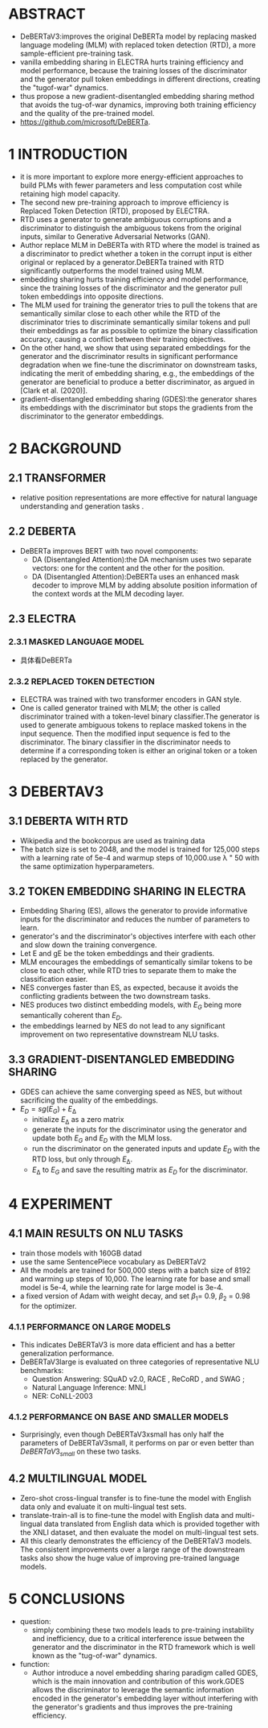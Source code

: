 # ABSTRACT
* DeBERTaV3:improves the original DeBERTa model by replacing masked language modeling (MLM) with replaced token detection (RTD), a more sample-efficient pre-training task.
* vanilla embedding sharing in ELECTRA hurts training efficiency and model performance, because the training losses of the discriminator and the generator pull token embeddings in different directions, creating the "tugof-war" dynamics.
* thus propose a new gradient-disentangled embedding sharing method that avoids the tug-of-war dynamics, improving both training efficiency and the quality of the pre-trained model.
* https://github.com/microsoft/DeBERTa.
# 1 INTRODUCTION
* it is more important to explore more energy-efficient approaches to build PLMs with fewer parameters and less computation cost while retaining high model capacity.
* The second new pre-training approach to improve efficiency is Replaced Token Detection (RTD), proposed by ELECTRA.
* RTD uses a generator to generate ambiguous corruptions and a discriminator to distinguish the ambiguous tokens from the original inputs, similar to Generative Adversarial Networks (GAN).
* Author replace MLM in DeBERTa with RTD where the model is trained as a discriminator to predict whether a token in the corrupt input is either original or replaced by a generator.DeBERTa trained with RTD significantly outperforms the model trained using MLM.
* embedding sharing hurts training efficiency and model performance, since the training losses of the discriminator and the generator pull token embeddings into opposite directions.
* The MLM used for training the generator tries to pull the tokens that are semantically similar close to each other while the RTD of the discriminator tries to discriminate semantically similar tokens and pull their embeddings as far as possible to optimize the binary classification accuracy, causing a conflict between their training objectives.
* On the other hand, we show that using separated embeddings for the generator and the discriminator results in significant performance degradation when we fine-tune the discriminator on downstream tasks, indicating the merit of embedding sharing, e.g., the embeddings of the generator are beneficial to produce a better discriminator, as argued in [Clark et al. (2020)].
* gradient-disentangled embedding sharing (GDES):the generator shares its embeddings with the discriminator but stops the gradients from the discriminator to the generator embeddings.
# 2 BACKGROUND
## 2.1 TRANSFORMER
* relative position representations are more effective for natural language understanding and generation tasks .
## 2.2 DEBERTA
* DeBERTa improves BERT with two novel components:
	* DA (Disentangled Attention):the DA mechanism uses two separate vectors: one for the content and the other for the position.
	* DA (Disentangled Attention):DeBERTa uses an enhanced mask decoder to improve MLM by adding absolute position information of the context words at the MLM decoding layer.
##  2.3 ELECTRA
### 2.3.1 MASKED LANGUAGE MODEL
* 具体看DeBERTa
### 2.3.2 REPLACED TOKEN DETECTION
* ELECTRA was trained with two transformer encoders in GAN style.
* One is called generator trained with MLM; the other is called discriminator trained with a token-level binary classifier.The generator is used to generate ambiguous tokens to replace masked tokens in the input sequence. Then the modified input sequence is fed to the discriminator. The binary classifier in the discriminator needs to determine if a corresponding token is either an original token or a token replaced by the generator. 
# 3 DEBERTAV3
## 3.1 DEBERTA WITH RTD
* Wikipedia and the bookcorpus are used as training data
* The batch size is set to 2048, and the model is trained for 125,000 steps with a learning rate of 5e-4 and warmup steps of 10,000.use λ " 50 with the same optimization hyperparameters.
## 3.2 TOKEN EMBEDDING SHARING IN ELECTRA
* Embedding Sharing (ES), allows the generator to provide informative inputs for the discriminator and reduces the number of parameters to learn.
* generator's and the discriminator's objectives interfere with each other and slow down the training convergence.
* Let E and gE be the token embeddings and their gradients.
* MLM encourages the embeddings of semantically similar tokens to be close to each other, while RTD tries to separate them to make the classification easier.
* NES converges faster than ES, as expected, because it avoids the conflicting gradients between the two downstream tasks.
* NES produces two distinct embedding models, with $E_G$ being more semantically coherent than $E_D$.
* the embeddings learned by NES do not lead to any significant improvement on two representative downstream NLU tasks.
## 3.3 GRADIENT-DISENTANGLED EMBEDDING SHARING
* GDES can achieve the same converging speed as NES, but without sacrificing the quality of the embeddings.
* $E_D = sg(E_G) +E_∆$
	* initialize $E_∆$ as a zero matrix
	* generate the inputs for the discriminator using the generator and update both $E_G$ and $E_D$ with the MLM loss.
	* run the discriminator on the generated inputs and update $E_D$ with the RTD loss, but only through $E_∆$.
	* $E_∆$ to $E_G$ and save the resulting matrix as $E_D$ for the discriminator.
# 4 EXPERIMENT
## 4.1 MAIN RESULTS ON NLU TASKS
* train those models with 160GB datad 
* use the same SentencePiece vocabulary as DeBERTaV2
* All the models are trained for 500,000 steps with a batch size of 8192 and warming up steps of 10,000. The learning rate for base and small model is 5e-4, while the learning rate for large model is 3e-4.
* a fixed version of Adam with weight decay, and set $β_1$= 0.9, $β_2$ = 0.98 for the optimizer.
### 4.1.1 PERFORMANCE ON LARGE MODELS
* This indicates DeBERTaV3 is more data efficient and has a better generalization performance.
* DeBERTaV3large is evaluated on three categories of representative NLU benchmarks: 
	* Question Answering: SQuAD v2.0, RACE , ReCoRD , and SWAG ;
	* Natural Language Inference: MNLI
	* NER: CoNLL-2003
### 4.1.2 PERFORMANCE ON BASE AND SMALLER MODELS
* Surprisingly, even though DeBERTaV3xsmall has only half the parameters of DeBERTaV3small, it performs on par or even better than $DeBERTaV3_{small}$ on these two tasks.
## 4.2 MULTILINGUAL MODEL
* Zero-shot cross-lingual transfer is to fine-tune the model with English data only and evaluate it on multi-lingual test sets.
* translate-train-all is to fine-tune the model with English data and multi-lingual data translated from English data which is provided together with the XNLI dataset, and then evaluate the model on multi-lingual test sets.
* All this clearly demonstrates the efficiency of the DeBERTaV3 models. The consistent improvements over a large range of the downstream tasks also show the huge value of improving pre-trained language models.
# 5 CONCLUSIONS
* question:
	* simply combining these two models leads to pre-training instability and inefficiency, due to a critical interference issue between the generator and the discriminator in the RTD framework which is well known as the "tug-of-war" dynamics.
*  function:
	* Author introduce a novel embedding sharing paradigm called GDES, which is the main innovation and contribution of this work.GDES allows the discriminator to leverage the semantic information encoded in the generator's embedding layer without interfering with the generator's gradients and thus improves the pre-training efficiency.